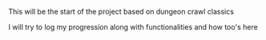 This will be the start of the project based on dungeon crawl classics

I will try to log my progression along with functionalities and how too's here